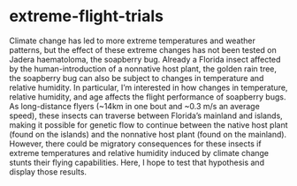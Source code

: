 # extreme-flight-trials
Climate change has led to more extreme temperatures and weather patterns, but the effect of these extreme changes has not been tested on Jadera haematoloma, the soapberry bug. Already a Florida insect affected by the human-introduction of a nonnative host plant, the golden rain tree, the soapberry bug can also be subject to changes in temperature and relative humidity. In particular, I’m interested in how changes in temperature, relative humidity, and age affects the flight performance of soapberry bugs. As long-distance flyers (~14km in one bout and ~0.3 m/s an average speed), these insects can traverse between Florida’s mainland and islands, making it possible for genetic flow to continue between the native host plant (found on the islands) and the nonnative host plant (found on the mainland). However, there could be migratory consequences for these insects if extreme temperatures and relative humidity induced by climate change stunts their flying capabilities. Here, I hope to test that hypothesis and display those results. 
